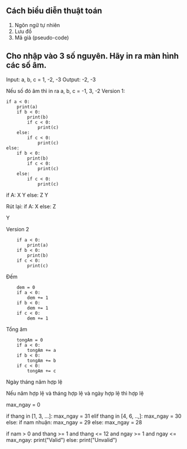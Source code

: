 ## Cách biểu diễn thuật toán

1. Ngôn ngữ tự nhiên
2. Lưu đồ
3. Mã giả (pseudo-code)

## Cho nhập vào 3 số nguyên. Hãy in ra màn hình các số âm.

Input: a, b, c = 1, -2, -3
Output: -2, -3

Nếu số đó âm thì in ra
a, b, c = -1, 3, -2
Version 1:
```
if a < 0:
    print(a)
    if b < 0:
        print(b)
        if c < 0:
            print(c)
    else:
        if c < 0:
            print(c)
else:
    if b < 0:
        print(b)
        if c < 0:
            print(c)
    else:
        if c < 0:
            print(c)
```

if A:
    X
    Y
else:
    Z
    Y

Rút lại:
if A:
    X
else:
    Z

Y

Version 2
```
    if a < 0:
        print(a)
    if b < 0:
        print(b)
    if c < 0:
        print(c)
```

Đếm
```
    dem = 0
    if a < 0:
        dem += 1
    if b < 0:
        dem += 1
    if c < 0:
        dem += 1
```

Tổng âm
```
    tongAm = 0
    if a < 0:
        tongAm += a
    if b < 0:
        tongAm += b
    if c < 0:
        tongAm += c
```

Ngày tháng năm hợp lệ

Nếu năm hợp lệ và tháng hợp lệ và ngày hợp lệ thì hợp lệ

max_ngay = 0

if thang in [1, 3, ...]:
    max_ngay = 31
elif thang in [4, 6, ..,]:
    max_ngay = 30
else:
    if nam nhuận:
        max_ngay = 29
    else:
        max_ngay = 28

if nam > 0 and thang >= 1 and thang <= 12 and ngay >= 1 and ngay <= max_ngay:
    print("Valid")
else:
    print("Unvalid")